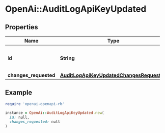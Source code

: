 # OpenAi::AuditLogApiKeyUpdated

## Properties

| Name | Type | Description | Notes |
| ---- | ---- | ----------- | ----- |
| **id** | **String** | The tracking ID of the API key. | [optional] |
| **changes_requested** | [**AuditLogApiKeyUpdatedChangesRequested**](AuditLogApiKeyUpdatedChangesRequested.md) |  | [optional] |

## Example

```ruby
require 'openai-openapi-rb'

instance = OpenAi::AuditLogApiKeyUpdated.new(
  id: null,
  changes_requested: null
)
```

